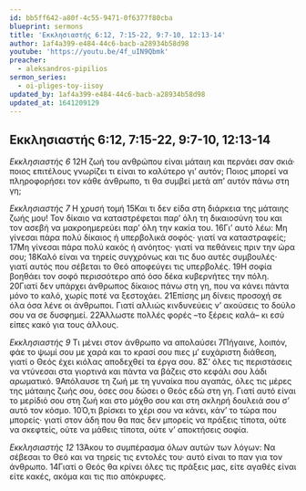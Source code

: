 ```yaml
---
id: bb5ff642-a80f-4c55-9471-0f6377f80cba
blueprint: sermons
title: 'Εκκλησιαστής 6:12, 7:15-22, 9:7-10, 12:13-14'
author: 1af4a399-e484-44c6-bacb-a28934b58d98
youtube: 'https://youtu.be/4f_uIN9Qbmk'
preacher:
  - aleksandros-pipilios
sermon_series:
  - oi-pliges-toy-iisoy
updated_by: 1af4a399-e484-44c6-bacb-a28934b58d98
updated_at: 1641209129
---
```

## Εκκλησιαστής 6:12, 7:15-22, 9:7-10, 12:13-14

_Εκκλησιαστής 6_
12Η ζωή του ανθρώπου είναι μάταιη και περνάει σαν σκιά· ποιος επιτέλους γνωρίζει τι είναι το καλύτερο γι’ αυτόν; Ποιος μπορεί να πληροφορήσει τον κάθε άνθρωπο, τι θα συμβεί μετά απ’ αυτόν πάνω στη γη;

_Εκκλησιαστής 7_
Η χρυσή τομή
15Και τι δεν είδα στη διάρκεια της μάταιης ζωής μου! Τον δίκαιο να καταστρέφεται παρ’ όλη τη δικαιοσύνη του και τον ασεβή να μακροημερεύει παρ’ όλη την κακία του. 16Γι’ αυτό λέω: Μη γίνεσαι πάρα πολύ δίκαιος ή υπερβολικά σοφός· γιατί να καταστραφείς; 17Μη γίνεσαι πάρα πολύ κακός ή ανόητος· γιατί να πεθάνεις πριν την ώρα σου; 18Καλό είναι να τηρείς συγχρόνως και τις δυο αυτές συμβουλές· γιατί αυτός που σέβεται το Θεό αποφεύγει τις υπερβολές.
19Η σοφία βοηθάει τον σοφό περισσότερο από όσο δέκα κυβερνήτες την πόλη. 20Γιατί δεν υπάρχει άνθρωπος δίκαιος πάνω στη γη, που να κάνει πάντα μόνο το καλό, χωρίς ποτέ να ξεστοχάει.
21Επίσης μη δίνεις προσοχή σε όλα όσα λένε οι άνθρωποι. Γιατί αλλιώς κινδυνεύεις ν’ ακούσεις το δούλο σου να σε δυσφημεί. 22Άλλωστε πολλές φορές –το ξέρεις καλά– κι εσύ είπες κακό για τους άλλους.

_Εκκλησιαστής 9_
Τι μένει στον άνθρωπο να απολαύσει
7Πήγαινε, λοιπόν, φάε το ψωμί σου με χαρά και το κρασί σου πιες μ’ ευχάριστη διάθεση, γιατί ο Θεός έχει κιόλας αποδεχθεί τα έργα σου. 8Σ’ όλες τις περιστάσεις να ντύνεσαι στα γιορτινά και πάντα να βάζεις στο κεφάλι σου λάδι αρωματικό. 9Απόλαυσε τη ζωή με τη γυναίκα που αγαπάς, όλες τις μέρες της μάταιης ζωής σου, όσες σου δώσει ο Θεός εδώ στη γη. Γιατί αυτό είναι το μερίδιό σου στη ζωή και στο μόχθο σου και στη σκληρή δουλειά σου σ’ αυτό τον κόσμο. 10Ό,τι βρίσκει το χέρι σου να κάνει, κάν’ το τώρα που μπορείς· γιατί στον άδη που θα πας δεν μπορείς να πράξεις τίποτα, ούτε να σκεφτείς, ούτε να μάθεις τίποτα, ούτε ν’ αποκτήσεις σοφία.

_Εκκλησιαστής 12_
13Άκου το συμπέρασμα όλων αυτών των λόγων: Να σέβεσαι το Θεό και να τηρείς τις εντολές του· αυτό είναι το παν για τον άνθρωπο. 14Γιατί ο Θεός θα κρίνει όλες τις πράξεις μας, είτε αγαθές είναι είτε κακές, ακόμα και τις πιο απόκρυφες.